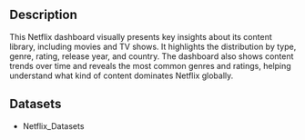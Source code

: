 ## Description
This Netflix dashboard visually presents key insights about its content library, including movies and TV shows. It highlights the distribution by type, genre, rating, release year, and country. The dashboard also shows content trends over time and reveals the most common genres and ratings, helping understand what kind of content dominates Netflix globally.
## Datasets
- <a herf ="https://github.com/Sakshisolanki22/Netflix_Dashboard/blob/main/netflix_titles.csv">Netflix_Datasets</a>
